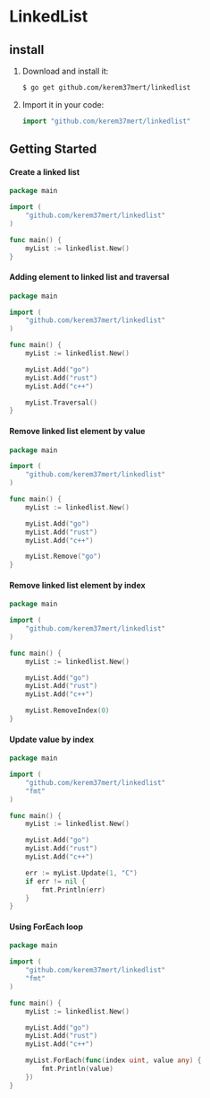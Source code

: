 # LinkedList

## install
1. Download and install it:

    ```sh
    $ go get github.com/kerem37mert/linkedlist
    ```

2. Import it in your code:

    ```go
    import "github.com/kerem37mert/linkedlist"
    ```

## Getting Started

#### Create a linked list
```go
package main

import (
	"github.com/kerem37mert/linkedlist"
)

func main() {
	myList := linkedlist.New()
}
```

#### Adding element to linked list and traversal
```go
package main

import (
	"github.com/kerem37mert/linkedlist"
)

func main() {
	myList := linkedlist.New()

	myList.Add("go")
	myList.Add("rust")
	myList.Add("c++")

	myList.Traversal()
}
```

#### Remove linked list element by value

```go
package main

import (
	"github.com/kerem37mert/linkedlist"
)

func main() {
	myList := linkedlist.New()

	myList.Add("go")
	myList.Add("rust")
	myList.Add("c++")

	myList.Remove("go")
}
```

#### Remove linked list element by index

```go
package main

import (
	"github.com/kerem37mert/linkedlist"
)

func main() {
	myList := linkedlist.New()

	myList.Add("go")
	myList.Add("rust")
	myList.Add("c++")

	myList.RemoveIndex(0)
}
```

#### Update value by index
```go
package main

import (
	"github.com/kerem37mert/linkedlist"
	"fmt"
)

func main() {
	myList := linkedlist.New()

	myList.Add("go")
	myList.Add("rust")
	myList.Add("c++")

	err := myList.Update(1, "C")
	if err != nil {
		fmt.Println(err)
	}
}
```

#### Using ForEach loop
```go
package main

import (
	"github.com/kerem37mert/linkedlist"
	"fmt"
)

func main() {
	myList := linkedlist.New()

	myList.Add("go")
	myList.Add("rust")
	myList.Add("c++")

	myList.ForEach(func(index uint, value any) {
		fmt.Println(value)
	})
}
```